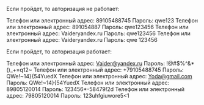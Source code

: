 Если пройдет, то авторизация не работает:

Телефон или электронный адрес: 89105488745 Пароль: qwe123 Телефон или
электронный адрес: 891054887 Пароль: qwe123456 Телефон или электронный
адрес: Vaideryandex.ru Пароль: qwe123456 Телефон или электронный адрес:
Vaideryandex.ru Пароль: qwe 123456

Если пройдет, то авторизация работает:

Телефон или электронный адрес: Vaider@yandex.ru Пароль:
!@\#\$%\^&\*()\_+=q12\~ Телефон или электронный адрес: +79105488745
Пароль: QWe!\~14}{54YuedX Телефон или электронный адрес: Yoda@gmail.com
Пароль: QWe!\~14}{54YuedX Телефон или электронный адрес: 89805120014
Пароль: 123456\*-58479!2d Телефон или электронный адрес: 79805120014
Пароль: 123uhfgiuwore5\<1
